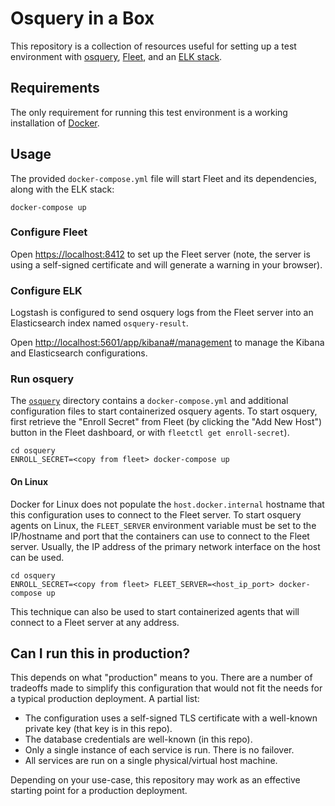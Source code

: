 # Osquery in a Box

This repository is a collection of resources useful for setting up a test
environment with [osquery](https://github.com/osquery/osquery),
[Fleet](https://github.com/kolide/fleet), and an [ELK
stack](https://github.com/elastic).

## Requirements

The only requirement for running this test environment is a working installation
of [Docker](https://www.docker.com/products/docker-desktop).

## Usage

The provided `docker-compose.yml` file will start Fleet and its dependencies,
along with the ELK stack:

``` shell
docker-compose up
```

### Configure Fleet

Open [https://localhost:8412](https://localhost:8412) to set up the Fleet server
(note, the server is using a self-signed certificate and will generate a warning
in your browser).

### Configure ELK

Logstash is configured to send osquery logs from the Fleet server into an
Elasticsearch index named `osquery-result`.

Open
[http://localhost:5601/app/kibana#/management](http://localhost:5601/app/kibana#/management)
to manage the Kibana and Elasticsearch configurations.

### Run osquery

The [`osquery`](./osquery) directory contains a `docker-compose.yml` and
additional configuration files to start containerized osquery agents. To start
osquery, first retrieve the "Enroll Secret" from Fleet (by clicking the "Add New
Host") button in the Fleet dashboard, or with `fleetctl get enroll-secret`).

``` shell
cd osquery
ENROLL_SECRET=<copy from fleet> docker-compose up
```
#### On Linux

Docker for Linux does not populate the `host.docker.internal` hostname that this
configuration uses to connect to the Fleet server. To start osquery agents on
Linux, the `FLEET_SERVER` environment variable must be set to the IP/hostname
and port that the containers can use to connect to the Fleet server. Usually,
the IP address of the primary network interface on the host can be used.

```shell
cd osquery
ENROLL_SECRET=<copy from fleet> FLEET_SERVER=<host_ip_port> docker-compose up
```

This technique can also be used to start containerized agents that will connect
to a Fleet server at any address.

## Can I run this in production?

This depends on what "production" means to you. There are a number of tradeoffs
made to simplify this configuration that would not fit the needs for a typical
production deployment. A partial list:

- The configuration uses a self-signed TLS certificate with a well-known private
  key (that key is in this repo).
- The database credentials are well-known (in this repo).
- Only a single instance of each service is run. There is no failover.
- All services are run on a single physical/virtual host machine.

Depending on your use-case, this repository may work as an effective starting
point for a production deployment.

